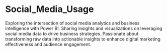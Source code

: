 # Social_Media_Usage
Exploring the intersection of social media analytics and business intelligence with Power BI. Sharing insights and visualizations on leveraging social media data to drive business strategies. Passionate about transforming raw data into actionable insights to enhance digital marketing effectiveness and audience engagement.

